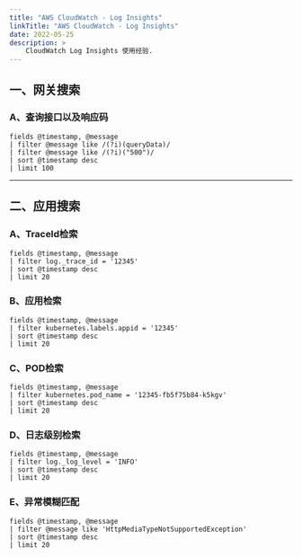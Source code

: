 ```yaml
---
title: "AWS CloudWatch - Log Insights"
linkTitle: "AWS CloudWatch - Log Insights"
date: 2022-05-25
description: >
    CloudWatch Log Insights 使用经验.
---
```


## 一、网关搜索

### A、查询接口以及响应码

```
fields @timestamp, @message
| filter @message like /(?i)(queryData)/
| filter @message like /(?i)("500")/
| sort @timestamp desc
| limit 100
```

-------------

## 二、应用搜索

### A、TraceId检索

```
fields @timestamp, @message
| filter log._trace_id = '12345'
| sort @timestamp desc
| limit 20
```

### B、应用检索

```
fields @timestamp, @message
| filter kubernetes.labels.appid = '12345'
| sort @timestamp desc
| limit 20
```

### C、POD检索

```
fields @timestamp, @message
| filter kubernetes.pod_name = '12345-fb5f75b84-k5kgv'
| sort @timestamp desc
| limit 20
```

### D、日志级别检索

```
fields @timestamp, @message
| filter log._log_level = 'INFO'
| sort @timestamp desc
| limit 20
```

### E、异常模糊匹配

```
fields @timestamp, @message
| filter @message like 'HttpMediaTypeNotSupportedException'
| sort @timestamp desc
| limit 20
```
